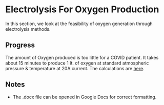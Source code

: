 # Electrolysis For Oxygen Production

In this section, we look at the feasibility of oxygen generation
through electrolysis methods.

## Progress
The amount of Oxygen produced is too little for a COVID patient.
It takes about 15 minutes to produce 1 lt. of oxygen at standard
atmospheric pressure & temperature at 20A current. The calculations
 are [here](calculations/oxygen-per-litre.pdf).

## Notes
* The .docx file can be opened in Google Docs for correct formatting.
